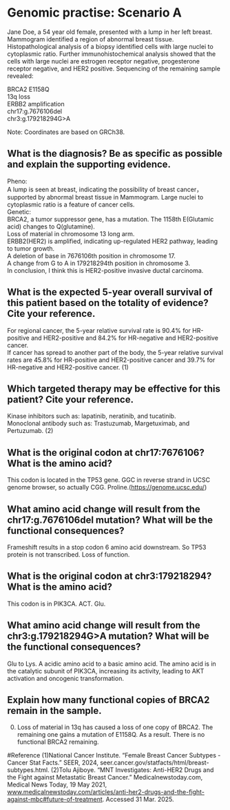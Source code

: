 # Genomic practise: Scenario A

Jane Doe, a 54 year old female, presented with a lump in her left breast. Mammogram identified a region of abnormal breast tissue. Histopathological analysis of a biopsy identified cells with large nuclei to cytoplasmic ratio. Further immunohistochemical analysis showed that the cells with large nuclei are estrogen receptor negative, progesterone receptor negative, and HER2 positive. Sequencing of the remaining sample revealed:

BRCA2 E1158Q  
13q loss  
ERBB2 amplification  
chr17:g.7676106del  
chr3:g.179218294G>A  

Note: Coordinates are based on GRCh38.

## What is the diagnosis? Be as specific as possible and explain the supporting evidence.

Pheno:  
A lump is seen at breast, indicating the possibility of breast cancer，supported by abnormal breast tissue in Mammogram. Large nuclei to cytoplasmic ratio is a feature of cancer cells.  
Genetic:  
BRCA2, a tumor suppressor gene, has a mutation. The 1158th E(Glutamic acid) changes to Q(glutamine).  
Loss of material in chromosome 13 long arm.  
ERBB2(HER2) is amplified, indicating up-regulated HER2 pathway, leading to tumor growth.  
A deletion of base in 7676106th position in chromosome 17.  
A change from G to A in 179218294th position in chromosome 3.  
In conclusion, I think this is HER2-positive invasive ductal carcinoma.

## What is the expected 5-year overall survival of this patient based on the totality of evidence? Cite your reference.

For regional cancer, the 5-year relative survival rate is 90.4% for HR-positive and HER2-positive and 84.2% for HR-negative and HER2-positive cancer.  
If cancer has spread to another part of the body, the 5-year relative survival rates are 45.8% for HR-positive and HER2-positive cancer and 39.7% for HR-negative and HER2-positive cancer.  (1)

## Which targeted therapy may be effective for this patient? Cite your reference.

Kinase inhibitors such as: lapatinib, neratinib, and tucatinib.  
Monoclonal antibody such as: Trastuzumab, Margetuximab, and Pertuzumab.  (2)


## What is the original codon at chr17:7676106? What is the amino acid?

This codon is located in the TP53 gene. GGC in reverse strand in UCSC genome browser, so actually CGG. Proline.(https://genome.ucsc.edu/)

## What amino acid change will result from the chr17:g.7676106del mutation? What will be the functional consequences?

Frameshift results in a stop codon 6 amino acid downstream. So TP53 protein is not transcribed. Loss of function.

## What is the original codon at chr3:179218294? What is the amino acid?

This codon is in PIK3CA. ACT. Glu.

## What amino acid change will result from the chr3:g.179218294G>A mutation? What will be the functional consequences?

Glu to Lys. A acidic amino acid to a basic amino acid. The amino acid is in the catalytic subunit of PIK3CA, increasing its activity, leading to AKT activation and oncogenic transformation.

## Explain how many functional copies of BRCA2 remain in the sample.

0. Loss of material in 13q has caused a loss of one copy of BRCA2. The remaining one gains a mutation of E1158Q. As a result. There is no functional BRCA2 remaining.

#Reference
(1)National Cancer Institute. “Female Breast Cancer Subtypes - Cancer Stat Facts.” SEER, 2024, seer.cancer.gov/statfacts/html/breast-subtypes.html.
(2)Tolu Ajiboye. “MNT Investigates: Anti-HER2 Drugs and the Fight against Metastatic Breast Cancer.” Medicalnewstoday.com, Medical News Today, 19 May 2021, www.medicalnewstoday.com/articles/anti-her2-drugs-and-the-fight-against-mbc#future-of-treatment. Accessed 31 Mar. 2025.
